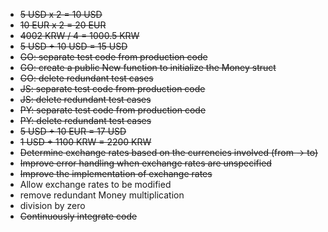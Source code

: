 - <s>5 USD x 2 = 10 USD</s>
- <s>10 EUR x 2 = 20 EUR</s>
- <s>4002 KRW / 4 = 1000.5 KRW</s>
- <s>5 USD + 10 USD = 15 USD </s>
- <s>GO: separate test code from production code</s>
- <s>GO: create a public New function to initialize the Money struct</s>
- <s>GO: delete redundant test cases</s>
- <s>JS: separate test code from production code</s>
- <s>JS: delete redundant test cases</s>
- <s>PY: separate test code from production code</s>
- <s>PY: delete redundant test cases</s>
- <s>5 USD + 10 EUR = 17 USD</s>
- <s>1 USD + 1100 KRW = 2200 KRW</s>
- <s>Determine exchange rates based on the currencies involved (from -> to)</s>
- <s>Improve error handling when exchange rates are unspecified</s>
- <s> Improve the implementation of exchange rates </s>
- Allow exchange rates to be modified
- remove redundant Money multiplication
- division by zero
- <s> Continuously integrate code </s>
